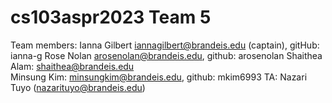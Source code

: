 # cs103aspr2023 Team 5

Team members:
Ianna Gilbert iannagilbert@brandeis.edu (captain), gitHub: ianna-g
Rose Nolan arosenolan@brandeis.edu, github: arosenolan
Shaithea Alam: shaithea@brandeis.edu  
Minsung Kim: minsungkim@brandeis.edu, github: mkim6993
TA: Nazari Tuyo (nazarituyo@brandeis.edu)
